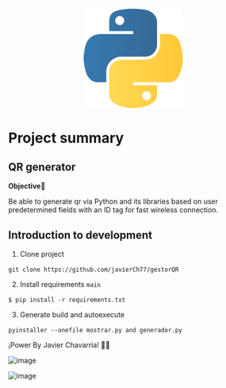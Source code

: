 <p align="center">
  <a href="http://python.org/" target="blank"><img src="./media/logo.png" width="200" alt="python logo" /></a>
</p>


# Project summary

## QR generator




**Objective🎯**

Be able to generate qr via Python and its libraries based on user predetermined fields with an ID tag for fast wireless connection.

## Introduction to development

1. Clone project
```
git clone https://github.com/javierCh77/gestorQR
```
2. Install requirements ```main```
```
$ pip install -r requirements.txt
```

3. Generate build and autoexecute
```
pyinstaller --onefile mostrar.py and generador.py   
```

¡Power By Javier Chavarria! 🚀🎉

![image](https://github.com/javierCh77/gestorQR/assets/117025400/da193fa2-ac09-442c-9c83-d6a9b92b5c03)

![image](https://github.com/javierCh77/gestorQR/assets/117025400/9434cfc3-b1f7-4f17-a905-6e70202c63aa)

